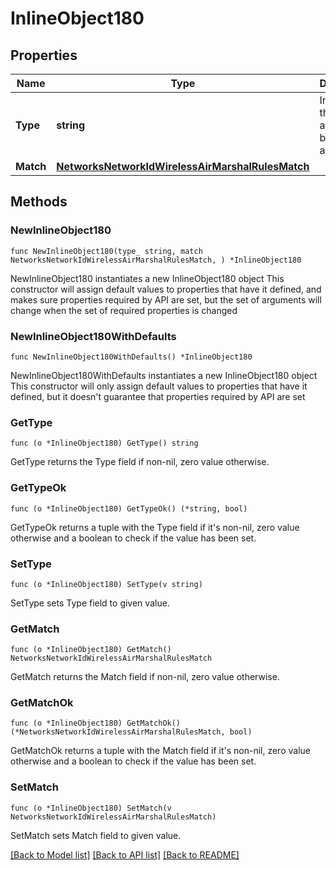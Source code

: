 # InlineObject180

## Properties

Name | Type | Description | Notes
------------ | ------------- | ------------- | -------------
**Type** | **string** | Indicates if this rule will allow, block, or alert. | 
**Match** | [**NetworksNetworkIdWirelessAirMarshalRulesMatch**](NetworksNetworkIdWirelessAirMarshalRulesMatch.md) |  | 

## Methods

### NewInlineObject180

`func NewInlineObject180(type_ string, match NetworksNetworkIdWirelessAirMarshalRulesMatch, ) *InlineObject180`

NewInlineObject180 instantiates a new InlineObject180 object
This constructor will assign default values to properties that have it defined,
and makes sure properties required by API are set, but the set of arguments
will change when the set of required properties is changed

### NewInlineObject180WithDefaults

`func NewInlineObject180WithDefaults() *InlineObject180`

NewInlineObject180WithDefaults instantiates a new InlineObject180 object
This constructor will only assign default values to properties that have it defined,
but it doesn't guarantee that properties required by API are set

### GetType

`func (o *InlineObject180) GetType() string`

GetType returns the Type field if non-nil, zero value otherwise.

### GetTypeOk

`func (o *InlineObject180) GetTypeOk() (*string, bool)`

GetTypeOk returns a tuple with the Type field if it's non-nil, zero value otherwise
and a boolean to check if the value has been set.

### SetType

`func (o *InlineObject180) SetType(v string)`

SetType sets Type field to given value.


### GetMatch

`func (o *InlineObject180) GetMatch() NetworksNetworkIdWirelessAirMarshalRulesMatch`

GetMatch returns the Match field if non-nil, zero value otherwise.

### GetMatchOk

`func (o *InlineObject180) GetMatchOk() (*NetworksNetworkIdWirelessAirMarshalRulesMatch, bool)`

GetMatchOk returns a tuple with the Match field if it's non-nil, zero value otherwise
and a boolean to check if the value has been set.

### SetMatch

`func (o *InlineObject180) SetMatch(v NetworksNetworkIdWirelessAirMarshalRulesMatch)`

SetMatch sets Match field to given value.



[[Back to Model list]](../README.md#documentation-for-models) [[Back to API list]](../README.md#documentation-for-api-endpoints) [[Back to README]](../README.md)


